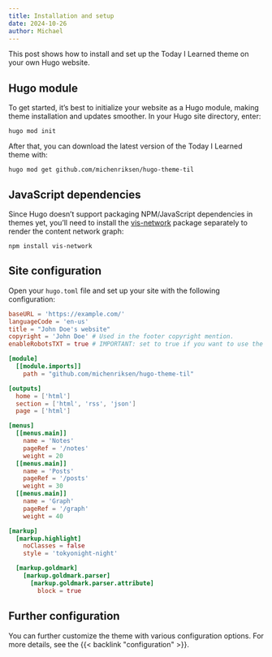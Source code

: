 ```yaml
---
title: Installation and setup
date: 2024-10-26
author: Michael
---
```


This post shows how to install and set up the Today I Learned theme on your own Hugo website.

<!--more-->

## Hugo module

To get started, it’s best to initialize your website as a Hugo module, making theme installation and updates smoother.
In your Hugo site directory, enter:

```terminal
hugo mod init
```

After that, you can download the latest version of the Today I Learned theme with:

```terminal
hugo mod get github.com/michenriksen/hugo-theme-til
```

## JavaScript dependencies

Since Hugo doesn’t support packaging NPM/JavaScript dependencies in themes yet, you’ll need to install the [vis-network]
package separately to render the content network graph:

```terminal
npm install vis-network
```

## Site configuration

Open your `hugo.toml` file and set up your site with the following configuration:

```toml
baseURL = 'https://example.com/'
languageCode = 'en-us'
title = "John Doe's website"
copyright = 'John Doe' # Used in the footer copyright mention.
enableRobotsTXT = true # IMPORTANT: set to true if you want to use the theme's genAI/LLM web crawler blocking feature.

[module]
  [[module.imports]]
    path = "github.com/michenriksen/hugo-theme-til"

[outputs]
  home = ['html']
  section = ['html', 'rss', 'json']
  page = ['html']

[menus]
  [[menus.main]]
    name = 'Notes'
    pageRef = '/notes'
    weight = 20
  [[menus.main]]
    name = 'Posts'
    pageRef = '/posts'
    weight = 30
  [[menus.main]]
    name = 'Graph'
    pageRef = '/graph'
    weight = 40

[markup]
  [markup.highlight]
    noClasses = false
    style = 'tokyonight-night'

  [markup.goldmark]
    [markup.goldmark.parser]
      [markup.goldmark.parser.attribute]
        block = true
```

## Further configuration

You can further customize the theme with various configuration options. For more details, see the {{< backlink "configuration" >}}.

[vis-network]: https://www.npmjs.com/package/vis-network
